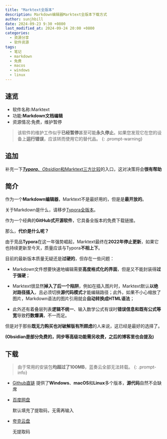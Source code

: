 ```yaml
---
title: "Marktext全版本"
description: Markdown编辑器Marktext全版本下载方式
author: sunjhbill
date: 2024-09-23 9:30 +0800
last_modified_at: 2024-09-24 20:00 +0800
categories:
  - 资源分享
  - 软件资源
tags:
  - 笔记
  - markdown
  - 免费
  - macos
  - windows
  - linux
---
```

## 速览

- 软件名称:Marktext
- 功能:**Markdown文档编辑**
- 资源情况:免费，维护暂停



> 该软件的维护工作似乎**已经暂停**甚至可能**永久停止**。如果您发现它在您的设备上**运行错误**，应该转而使用它的替代品。
 {: .prompt-warning}

## 追加

补充一下[***Typora***、*Obsidian*和Marktext三方比较](https://sunjhbill.github.io/posts/daily-report-20240923/#3)的入口，这对决策将会**很有帮助**

## 简介

作为一个**Markdown编辑器**，Marktext不是最好用的，但是是**最开放的**。

关于Markdown是什么，请移步[Typora全版本](https://sunjhbill.github.io/posts/typora-all-editions/)。

作为一个经典的**GitHub式开源软件**，它具备全版本的免费下载链接。

那么，**代价是什么呢？**

由于竞品**Typora**在这一年强势崛起，Marktext最终在**2022年停止更新**，如果它也持续更新至今天，质量应该与Typora**不相上下**。

目前的最新版本质量无疑还是**过硬的**，但存在一些问题：

- Markdown文件想要快速地编辑需要**高度格式化的界面**，但是又不能封装得**过于强硬**；

- Marktext很显然**掉入了后一个陷阱**，例如在插入图片时，Marktext默认**以绝对路径插入**，且必须切换**源代码模式**才能编辑路径；此外，如果不小心缩放了图片，Markdown语法的图片引用就会**自动转换成HTML语法**；

- 此外还有着叠层列表**逻辑不统一**、输入数学公式有误时**错误信息和既有公式等宽**导致**行数爆满**，不一而足。

但是对于那些**既无力购买也对破解版有所顾虑**的人来说，这已经是最好的选择了。

**(Obsidian是部分免费的，同步等高级功能需另收费，之后的博客里也会提及)**

## 下载

> 由于常用的安装包**均超过了100MB**，蓝奏云全部无法转载。
{: .prompt-info}

- [Github直链](https://github.com/marktext/marktext/releases/tag/v0.17.1)
  提供了**Windows**、**macOS**和**Linux**多个版本，**源代码**自然不会缺席

- [百度网盘](https://pan.baidu.com/s/14niqFcbLPWFfOaFIi5Aqvg?pwd=esfq)
  
  默认填充了提取码，无需再输入

- [夸克云盘](https://pan.quark.cn/s/7d70a1f6962f)
  
  无提取码

